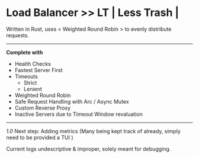 # Load Balancer >> LT | Less Trash |
Written in Rust, uses < Weighted Round Robin > to evenly distribute requests.
<hr>

**Complete with**

 - Health Checks
 - Fastest Server First
 - Timeouts
	 - Strict
	 - Lenient  
- Weighted Round Robin
- Safe Request Handling with Arc /  Async Mutex
- Custom Reverse Proxy
- Inactive Servers due to Timeout Window revaluation
<hr>

*1.0* 
Next step: Adding metrics  (Many being kept track of already, simply need to be provided a TUI )

Current logs undescriptive & improper, solely meant for debugging.
